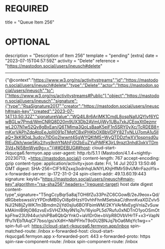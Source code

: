 
# REQUIRED
title = "Queue Item 256"
# OPTIONAL
description = "Description of Item 256"
template = "pending"
[extra]
date = "2023-07-15T04:57:59Z"
activity = "Delete"
reference = "https://mastodon.social/users/ineusch#delete"

---
{"@context":"https://www.w3.org/ns/activitystreams","id":"https://mastodon.social/users/ineusch#delete","type":"Delete","actor":"https://mastodon.social/users/ineusch","to":["https://www.w3.org/ns/activitystreams#Public"],"object":"https://mastodon.social/users/ineusch","signature":{"type":"RsaSignature2017","creator":"https://mastodon.social/users/ineusch#main-key","created":"2023-07-14T13:50:32Z","signatureValue":"WQ4lL8r6AriMK1CmdL8ospNaIUQYlvf6YCwBGLw7Pmd/WmCNRQ8D20m9UX3Db2AVmUjWy1UBu7xkJCEoxXt0ezmrwL2O7N1w52Qv8gBxEan/Q6TMlma3QoLsBaaK5eiF1n5SRY0yXc/TcRDEB8+mKxrVAPhZdpAtoEeJpIlI091pTMgfCBxIPHKbOXBbVDPY82TyNLU7omA1u5lIaQ+3kK9DqL3udcv7IDGo2Iwwnt4SgWYQKtMS+WyQTDDzfwXV1pspnsd0uRlEuDkh/wqe5Ko2/tys9nhYNAhFj0I2bEuZYuPiMFK3jrL9rqzt3nhdl3xkVTDm3Vd+Nj58mWyp9g=="}}##DEBUG##host: cloud-start-rkqucga6.fermyon.app
user-agent: http.rb/5.1.1 (Mastodon/4.1.4+nightly-20230713; +https://mastodon.social/)
content-length: 767
accept-encoding: gzip
content-type: application/activity+json
date: Fri, 14 Jul 2023 13:50:46 GMT
digest: SHA-256=CIF1rRZsxq3odnhqUkNYLKhjHfMIr59vUMrrFazoYls=
x-forwarded-server: ip-172-31-0-24
spin-client-addr: 49.13.60.19:443
signature: keyId="https://mastodon.social/users/ineusch#main-key",algorithm="rsa-sha256",headers="(request-target) host date digest content-type",signature="T5ngCcyBqr5a8ajTOH6fZu33PnZC6CGowB/2eJ9eox+Qd/dRGbebswssVzYPDrdMB0yOi8p6HzsY0vhhFhnMSetskaC/dhnnKvaXDZvlv5NJ/2N8ljZyWK7m3Bmdm2ijYd0sjIu6BO1FbimWM/2KYVArMxEygVnIaZvSuwkMAImIB9tjO86zvsEvSVHZXNy9N1q7n/16yioPL5d7Rufu0xNDTnO1yoOSmOtkpFhw23U944ur/shiPBa6QbQrYnkO+iaVIDr0ie+bVpR8OVbVHrTF+x3+VapNfPu1VEbTtAqCF7bso/gs/xXdH+NbPFHxT9o0U2BNJq7bOa6MqYc1wg=="
spin-full-url: https://cloud-start-rkqucga6.fermyon.app/inbox
spin-matched-route: /inbox
x-forwarded-host: cloud-start-rkqucga6.fermyon.app
x-forwarded-port: 443
x-forwarded-proto: https
spin-raw-component-route: /inbox
spin-component-route: /inbox

